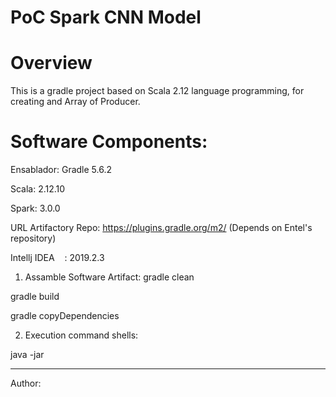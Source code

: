 # PoC Spark CNN Model

# Overview

This is a gradle project based on Scala 2.12 language programming, for creating and Array of Producer.


# Software Components:

Ensablador: 		Gradle 5.6.2

Scala: 			 2.12.10

Spark:	 		 3.0.0

URL Artifactory Repo:	https://plugins.gradle.org/m2/ (Depends on Entel's repository)

Intellj IDEA	    :	2019.2.3


1. Assamble Software Artifact:
gradle clean

gradle build

gradle copyDependencies

2. Execution command shells:


java -jar


-------------------------------
Author: 
